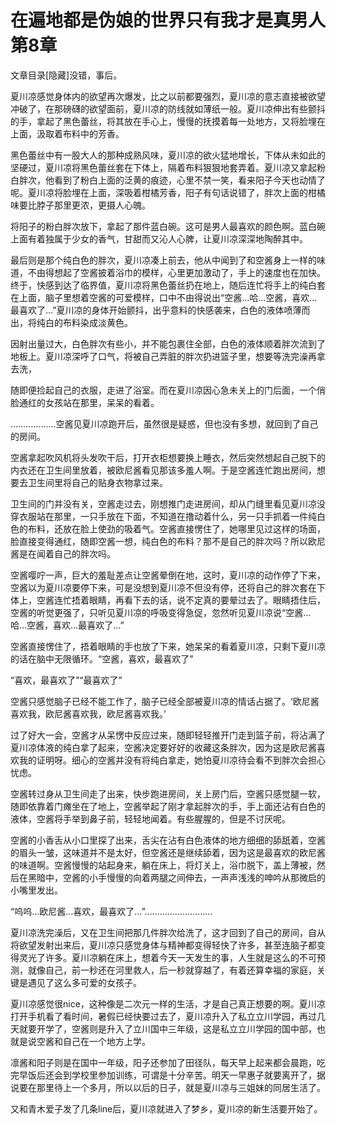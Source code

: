 # 在遍地都是伪娘的世界只有我才是真男人  第8章

文章目录[隐藏]没错，事后。

夏川凉感觉身体内的欲望再次爆发，比之以前都要强烈，夏川凉的意志直接被欲望冲破了，在那磅礴的欲望面前，夏川凉的防线就如薄纸一般。夏川凉伸出有些颤抖的手，拿起了黑色蕾丝，将其放在手心上，慢慢的抚摸着每一处地方，又将脸埋在上面，汲取着布料中的芳香。

黑色蕾丝中有一股大人的那种成熟风味，夏川凉的欲火猛地增长，下体从未如此的坚硬过，夏川凉将黑色蕾丝套在下体上，隔着布料狠狠地套弄着。夏川凉又拿起粉白胖次，他看到了粉白上面的泛黄的痕迹，心里不禁一笑，看来阳子今天也动情了呢。夏川凉将脸埋在上面，深吸着柑橘芳香，阳子有句话说错了，胖次上面的柑橘味要比脖子那里更浓，更摄人心魄。

将阳子的粉白胖次放下，拿起了那件蓝白碗。这可是男人最喜欢的颜色啊。蓝白碗上面有着独属于少女的香气，甘甜而又沁人心脾，让夏川凉深深地陶醉其中。

最后则是那个纯白色的胖次，夏川凉凑上前去，他从中闻到了和空酱身上一样的味道，不由得想起了空酱披着浴巾的模样，心里更加激动了，手上的速度也在加快。终于，快感到达了临界值，夏川凉将黑色蕾丝扔在地上，随后连忙将手上的纯白套在上面，脑子里想着空酱的可爱模样，口中不由得说出“空酱…哈…空酱，喜欢…最喜欢了…”夏川凉的身体开始颤抖，出乎意料的快感袭来，白色的液体喷薄而出，将纯白的布料染成淡黄色。

因射出量过大，白色胖次有些小，并不能包裹住全部，白色的液体顺着胖次流到了地板上。夏川凉深呼了口气，将被自己弄脏的胖次扔进篮子里，想要等洗完澡再拿去洗，

随即便捡起自己的衣服，走进了浴室。而在夏川凉因心急未关上的门后面，一个俏脸通红的女孩站在那里，呆呆的看着。

………………空酱见夏川凉跑开后，虽然很是疑惑，但也没有多想，就回到了自己的房间。

空酱拿起吹风机将头发吹干后，打开衣柜想要换上睡衣，然后突然想起自己脱下的内衣还在卫生间里放着，被欧尼酱看见那该多羞人啊。于是空酱连忙跑出房间，想要去卫生间里将自己的贴身衣物拿过来。

卫生间的门并没有关，空酱走过去，刚想推门走进房间，却从门缝里看见夏川凉没穿衣服站在那里，一只手放在下面，不知道在撸动着什么，另一只手抓着一件纯白色的布料，还放在脸上使劲的吸着气。空酱直接愣住了，她哪里见过这样的场面，脸直接变得通红，随即空酱一想，纯白色的布料？那不是自己的胖次吗？所以欧尼酱是在闻着自己的胖次吗。

空酱嘤咛一声，巨大的羞耻差点让空酱晕倒在地，这时，夏川凉的动作停了下来，空酱以为夏川凉要停下来，可是没想到夏川凉不但没有停，还将自己的胖次套在下体上，空酱连忙捂着眼睛，再看下去的话，说不定真的要晕过去了。眼睛捂住后，空酱的听觉更强了，只听见夏川凉的呼吸变得急促，忽然听见夏川凉说“空酱…哈…空酱，喜欢…最喜欢了…”

空酱直接愣住了，捂着眼睛的手也放了下来，她呆呆的看着夏川凉，只剩下夏川凉的话在脑中无限循环。“空酱，喜欢，最喜欢了”

“喜欢，最喜欢了”“最喜欢了”

空酱只感觉脑子已经不能工作了，脑子已经全部被夏川凉的情话占据了。‘欧尼酱喜欢我，欧尼酱喜欢我，欧尼酱喜欢我。’

过了好大一会，空酱才从呆愣中反应过来，随即轻轻推开门走到篮子前，将沾满了夏川凉体液的纯白拿了起来，空酱决定要好好的收藏这条胖次，因为这是欧尼酱喜欢我的证明呀。细心的空酱并没有将纯白拿走，她怕夏川凉待会看不到胖次会担心忧虑。

空酱转过身从卫生间走了出来，快步跑进房间，关上房门后，空酱只感觉腿一软，随即依靠着门瘫坐在了地上，空酱举起了刚才拿起胖次的手，手上面还沾有白色的液体，空酱将手举到鼻子前，轻轻地闻着。有些腥腥的，但是不讨厌呢。

空酱的小香舌从小口里探了出来，舌尖在沾有白色液体的地方细细的舔舐着，空酱的眉头一皱，这味道并不是太好，但空酱还是继续舔着，因为这是最喜欢的欧尼酱的味道啊。空酱慢慢的站起身来，躺在床上，将灯关上，浴巾脱下，盖上薄被，然后在黑暗中，空酱的小手慢慢的向着两腿之间伸去，一声声浅浅的呻吟从那微启的小嘴里发出。

“呜呜…欧尼酱…喜欢，最喜欢了…”………………………

夏川凉洗完澡后，又在卫生间把那几件胖次给洗了，这才回到了自己的房间，自从将欲望发射出来后，夏川凉只感觉身体与精神都变得轻快了许多，甚至连脑子都变得灵光了许多。夏川凉躺在床上，想着今天一天发生的事，人生就是这么的不可预测，就像自己，前一秒还在河里救人，后一秒就穿越了，有着还算幸福的家庭，关键是遇见了这么多可爱的女孩子。

夏川凉感觉很nice，这种像是二次元一样的生活，才是自己真正想要的啊。夏川凉打开手机看了看时间，暑假已经快要过去了，夏川凉升入了私立立川学园，再过几天就要开学了，空酱则是升入了立川国中三年级，这是私立立川学园的国中部，也就是说空酱和自己在一个地方上学。

凛酱和阳子则是在国中一年级，阳子还参加了田径队，每天早上起来都会晨跑，吃完早饭后还会到学校里参加训练，可谓是十分辛苦。明天一早惠子就要离开了，据说要在那里待上一个多月，所以以后的日子，就是夏川凉与三姐妹的同居生活了。

又和青木爱子发了几条line后，夏川凉就进入了梦乡，夏川凉的新生活要开始了。